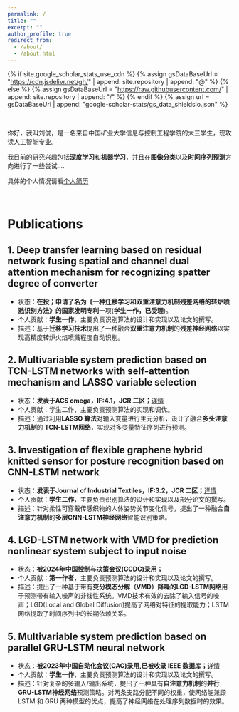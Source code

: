 ```yaml
---
permalink: /
title: ""
excerpt: ""
author_profile: true
redirect_from: 
  - /about/
  - /about.html
---
```


{% if site.google_scholar_stats_use_cdn %}
{% assign gsDataBaseUrl = "https://cdn.jsdelivr.net/gh/" | append: site.repository | append: "@" %}
{% else %}
{% assign gsDataBaseUrl = "https://raw.githubusercontent.com/" | append: site.repository | append: "/" %}
{% endif %}
{% assign url = gsDataBaseUrl | append: "google-scholar-stats/gs_data_shieldsio.json" %}

<span class='anchor' id='about-me'></span>

<br>

你好，我叫刘俊，是一名来自中国矿业大学信息与控制工程学院的大三学生，现攻读人工智能专业。

我目前的研究兴趣包括**深度学习**和**机器学习**，并且在**图像分类**以及**时间序列预测**方向进行了一些尝试....

具体的个人情况请看[个人简历](../CV/刘俊的个人简历.pdf)

<span class='anchor' id='publications'></span>
<br>
# Publications

## 1. Deep transfer learning based on residual network fusing spatial and channel dual attention mechanism for recognizing spatter degree of converter

- 状态：**在投；**申请了名为《一种迁移学习和双重注意力机制残差网络的转炉喷溅识别方法》的**国家发明专利**一项\(**学生一作，已受理**)。
- 个人贡献：**学生一作**，主要负责识别算法的设计和实现以及论文的撰写。
- 描述：基于**迁移学习技术**提出了一种融合**双重注意力机制**的**残差神经网络**以实现高精度转炉火焰喷溅程度自动识别。

## 2. Multivariable system prediction based on TCN-LSTM networks with self-attention mechanism and LASSO variable selection

- 状态：**发表于ACS omega，IF:4.1，JCR 二区；**[详情](https://pubs.acs.org/doi/full/10.1021/acsomega.3c06263)
- 个人贡献：学生二作，主要负责预测算法的实现和调优。
- 描述：通过利用**LASSO 算法**对输入变量进行主元分析，设计了融合**多头注意力机制**的 **TCN-LSTM网络**，实现对多变量特征序列进行预测。

## 3. Investigation of flexible graphene hybrid knitted sensor for posture recognition based on CNN-LSTM network

- 状态：**发表于Journal of Industrial Textiles，IF:3.2，JCR 二区；**[详情](https://journals.sagepub.com/doi/full/10.1177/15280837231225827)
- 个人贡献：**学生二作**，主要负责识别算法的设计和实现以及部分论文的撰写。
- 描述：针对柔性可穿戴传感织物的人体姿势关节变化信号，提出了一种融合**自注意力机制**的**多层CNN-LSTM神经网络**智能识别策略。

## 4. LGD-LSTM network with VMD for prediction  nonlinear system subject to input noise

- 状态：**被2024年中国控制与决策会议(CCDC)录用；**
- 个人贡献：**第一作者**，主要负责预测算法的设计和实现以及论文的撰写。
- 描述：提出了一种基于带有**变分模态分解（VMD）**降噪的**LGD-LSTM网络**用于预测带有输入噪声的非线性系统。VMD技术有效的去除了输入信号的噪声；LGD(Local and Global Diffusion)提高了网络对特征的提取能力；LSTM网络提取了时间序列中的长期依赖关系。

## 5. Multivariable system prediction based on parallel GRU-LSTM neural network

- 状态：**被2023年中国自动化会议(CAC)录用,已被收录 IEEE 数据库；**[详情](https://ieeexplore.ieee.org/abstract/document/10452106)
- 个人贡献：**学生一作**，主要负责预测算法的设计和实现以及论文的撰写。
- 描述：针对复杂的多输入/输出系统，提出了一种具有**自注意力机制**的**并行GRU-LSTM神经网络**预测策略。对两条支路分配不同的权重，使网络能兼顾 LSTM 和 GRU 两种模型的优点，提高了神经网络在处理序列数据时的效果。
